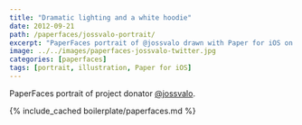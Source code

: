 ```yaml
---
title: "Dramatic lighting and a white hoodie"
date: 2012-09-21
path: /paperfaces/jossvalo-portrait/
excerpt: "PaperFaces portrait of @jossvalo drawn with Paper for iOS on an iPad."
image: ../../images/paperfaces-jossvalo-twitter.jpg
categories: [paperfaces]
tags: [portrait, illustration, Paper for iOS]
---
```


PaperFaces portrait of project donator [@jossvalo](https://twitter.com/jossvalo).

{% include_cached boilerplate/paperfaces.md %}
